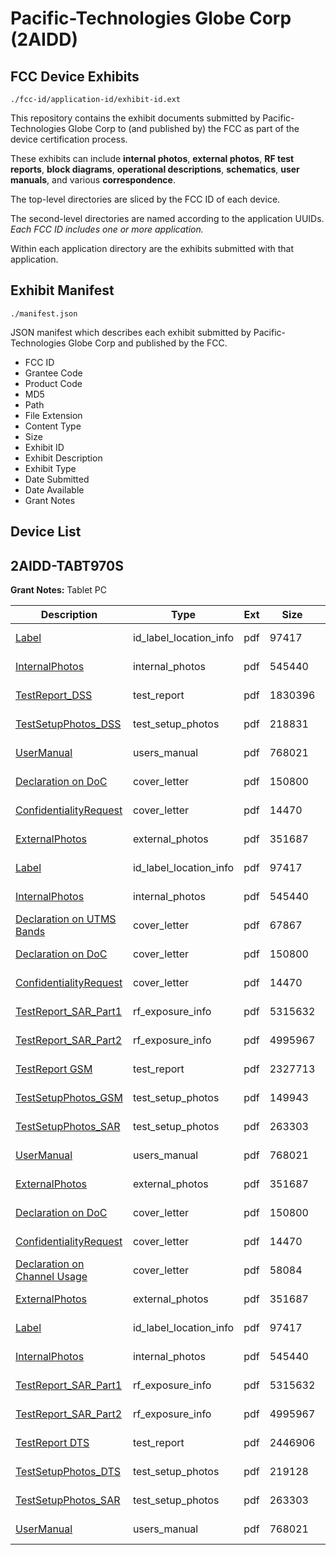 # Pacific-Technologies Globe Corp (2AIDD)
## FCC Device Exhibits

```
./fcc-id/application-id/exhibit-id.ext
```

This repository contains the exhibit documents submitted by Pacific-Technologies Globe Corp to (and published by) the FCC as part of the device certification process.

These exhibits can include **internal photos**, **external photos**, **RF test reports**, **block diagrams**, **operational descriptions**, **schematics**, **user manuals**, and various **correspondence**.

The top-level directories are sliced by the FCC ID of each device.

The second-level directories are named according to the application UUIDs. *Each FCC ID includes one or more application.*

Within each application directory are the exhibits submitted with that application. 

## Exhibit Manifest

```
./manifest.json
```

JSON manifest which describes each exhibit submitted by Pacific-Technologies Globe Corp and published by the FCC.

- FCC ID
- Grantee Code
- Product Code
- MD5
- Path
- File Extension
- Content Type
- Size
- Exhibit ID
- Exhibit Description
- Exhibit Type
- Date Submitted
- Date Available
- Grant Notes

## Device List
## 2AIDD-TABT970S
**Grant Notes:** Tablet PC

| Description | Type | Ext | Size | Submitted | Available |
| ----------- | ---- | --- | ---- | --------- | --------- |
| [Label](2AIDD-TABT970S/849ba81f54349c537778fe4820be5069/3032355.pdf) | id_label_location_info | pdf | 97417 | 2016-06-19 | 2016-06-19 |
| [InternalPhotos](2AIDD-TABT970S/849ba81f54349c537778fe4820be5069/3032347.pdf) | internal_photos | pdf | 545440 | 2016-06-19 | 2016-06-19 |
| [TestReport_DSS](2AIDD-TABT970S/849ba81f54349c537778fe4820be5069/3032377.pdf) | test_report | pdf | 1830396 | 2016-06-19 | 2016-06-19 |
| [TestSetupPhotos_DSS](2AIDD-TABT970S/849ba81f54349c537778fe4820be5069/3032381.pdf) | test_setup_photos | pdf | 218831 | 2016-06-19 | 2016-06-19 |
| [UserManual](2AIDD-TABT970S/849ba81f54349c537778fe4820be5069/3032357.pdf) | users_manual | pdf | 768021 | 2016-06-19 | 2016-06-19 |
| [Declaration on DoC](2AIDD-TABT970S/849ba81f54349c537778fe4820be5069/3032344.pdf) | cover_letter | pdf | 150800 | 2016-06-19 | 2016-06-19 |
| [ConfidentialityRequest](2AIDD-TABT970S/849ba81f54349c537778fe4820be5069/3032345.pdf) | cover_letter | pdf | 14470 | 2016-06-19 | 2016-06-19 |
| [ExternalPhotos](2AIDD-TABT970S/849ba81f54349c537778fe4820be5069/3032354.pdf) | external_photos | pdf | 351687 | 2016-06-19 | 2016-06-19 |
| [Label](2AIDD-TABT970S/92fb5b379e4df4a42d685ec6d9017bfc/3032355.pdf) | id_label_location_info | pdf | 97417 | 2016-06-19 | 2016-06-19 |
| [InternalPhotos](2AIDD-TABT970S/92fb5b379e4df4a42d685ec6d9017bfc/3032347.pdf) | internal_photos | pdf | 545440 | 2016-06-19 | 2016-06-19 |
| [Declaration on UTMS Bands](2AIDD-TABT970S/92fb5b379e4df4a42d685ec6d9017bfc/3032343.pdf) | cover_letter | pdf | 67867 | 2016-06-19 | 2016-06-19 |
| [Declaration on DoC](2AIDD-TABT970S/92fb5b379e4df4a42d685ec6d9017bfc/3032344.pdf) | cover_letter | pdf | 150800 | 2016-06-19 | 2016-06-19 |
| [ConfidentialityRequest](2AIDD-TABT970S/92fb5b379e4df4a42d685ec6d9017bfc/3032345.pdf) | cover_letter | pdf | 14470 | 2016-06-19 | 2016-06-19 |
| [TestReport_SAR_Part1](2AIDD-TABT970S/92fb5b379e4df4a42d685ec6d9017bfc/3032349.pdf) | rf_exposure_info | pdf | 5315632 | 2016-06-19 | 2016-06-19 |
| [TestReport_SAR_Part2](2AIDD-TABT970S/92fb5b379e4df4a42d685ec6d9017bfc/3032352.pdf) | rf_exposure_info | pdf | 4995967 | 2016-06-19 | 2016-06-19 |
| [TestReport GSM](2AIDD-TABT970S/92fb5b379e4df4a42d685ec6d9017bfc/3032351.pdf) | test_report | pdf | 2327713 | 2016-06-19 | 2016-06-19 |
| [TestSetupPhotos_GSM](2AIDD-TABT970S/92fb5b379e4df4a42d685ec6d9017bfc/3032346.pdf) | test_setup_photos | pdf | 149943 | 2016-06-19 | 2016-06-19 |
| [TestSetupPhotos_SAR](2AIDD-TABT970S/92fb5b379e4df4a42d685ec6d9017bfc/3032356.pdf) | test_setup_photos | pdf | 263303 | 2016-06-19 | 2016-06-19 |
| [UserManual](2AIDD-TABT970S/92fb5b379e4df4a42d685ec6d9017bfc/3032357.pdf) | users_manual | pdf | 768021 | 2016-06-19 | 2016-06-19 |
| [ExternalPhotos](2AIDD-TABT970S/92fb5b379e4df4a42d685ec6d9017bfc/3032354.pdf) | external_photos | pdf | 351687 | 2016-06-19 | 2016-06-19 |
| [Declaration on DoC](2AIDD-TABT970S/9645a925ade840a11f4920f2a4b921f9/3032344.pdf) | cover_letter | pdf | 150800 | 2016-06-19 | 2016-06-19 |
| [ConfidentialityRequest](2AIDD-TABT970S/9645a925ade840a11f4920f2a4b921f9/3032345.pdf) | cover_letter | pdf | 14470 | 2016-06-19 | 2016-06-19 |
| [Declaration on Channel Usage](2AIDD-TABT970S/9645a925ade840a11f4920f2a4b921f9/3032372.pdf) | cover_letter | pdf | 58084 | 2016-06-19 | 2016-06-19 |
| [ExternalPhotos](2AIDD-TABT970S/9645a925ade840a11f4920f2a4b921f9/3032354.pdf) | external_photos | pdf | 351687 | 2016-06-19 | 2016-06-19 |
| [Label](2AIDD-TABT970S/9645a925ade840a11f4920f2a4b921f9/3032355.pdf) | id_label_location_info | pdf | 97417 | 2016-06-19 | 2016-06-19 |
| [InternalPhotos](2AIDD-TABT970S/9645a925ade840a11f4920f2a4b921f9/3032347.pdf) | internal_photos | pdf | 545440 | 2016-06-19 | 2016-06-19 |
| [TestReport_SAR_Part1](2AIDD-TABT970S/9645a925ade840a11f4920f2a4b921f9/3032349.pdf) | rf_exposure_info | pdf | 5315632 | 2016-06-19 | 2016-06-19 |
| [TestReport_SAR_Part2](2AIDD-TABT970S/9645a925ade840a11f4920f2a4b921f9/3032352.pdf) | rf_exposure_info | pdf | 4995967 | 2016-06-19 | 2016-06-19 |
| [TestReport DTS](2AIDD-TABT970S/9645a925ade840a11f4920f2a4b921f9/3032365.pdf) | test_report | pdf | 2446906 | 2016-06-19 | 2016-06-19 |
| [TestSetupPhotos_DTS](2AIDD-TABT970S/9645a925ade840a11f4920f2a4b921f9/3032368.pdf) | test_setup_photos | pdf | 219128 | 2016-06-19 | 2016-06-19 |
| [TestSetupPhotos_SAR](2AIDD-TABT970S/9645a925ade840a11f4920f2a4b921f9/3032356.pdf) | test_setup_photos | pdf | 263303 | 2016-06-19 | 2016-06-19 |
| [UserManual](2AIDD-TABT970S/9645a925ade840a11f4920f2a4b921f9/3032357.pdf) | users_manual | pdf | 768021 | 2016-06-19 | 2016-06-19 |
